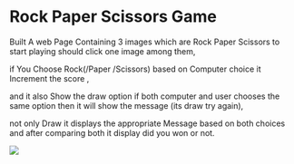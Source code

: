 # Rock Paper Scissors Game

Built A web Page Containing 3 images which are Rock Paper Scissors to start playing should click one image among them,

if You Choose Rock(/Paper /Scissors) based on Computer choice it Increment the score ,

and it also Show the draw option if both computer and user chooses the same option then it will show the message (its draw try again),

not only Draw it displays the appropriate Message based on both choices and after comparing both it display did you won or not.

![]("")
